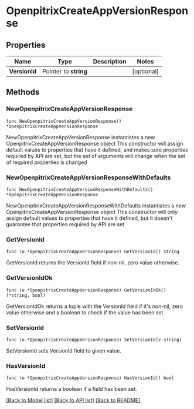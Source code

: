 # OpenpitrixCreateAppVersionResponse

## Properties

Name | Type | Description | Notes
------------ | ------------- | ------------- | -------------
**VersionId** | Pointer to **string** |  | [optional] 

## Methods

### NewOpenpitrixCreateAppVersionResponse

`func NewOpenpitrixCreateAppVersionResponse() *OpenpitrixCreateAppVersionResponse`

NewOpenpitrixCreateAppVersionResponse instantiates a new OpenpitrixCreateAppVersionResponse object
This constructor will assign default values to properties that have it defined,
and makes sure properties required by API are set, but the set of arguments
will change when the set of required properties is changed

### NewOpenpitrixCreateAppVersionResponseWithDefaults

`func NewOpenpitrixCreateAppVersionResponseWithDefaults() *OpenpitrixCreateAppVersionResponse`

NewOpenpitrixCreateAppVersionResponseWithDefaults instantiates a new OpenpitrixCreateAppVersionResponse object
This constructor will only assign default values to properties that have it defined,
but it doesn't guarantee that properties required by API are set

### GetVersionId

`func (o *OpenpitrixCreateAppVersionResponse) GetVersionId() string`

GetVersionId returns the VersionId field if non-nil, zero value otherwise.

### GetVersionIdOk

`func (o *OpenpitrixCreateAppVersionResponse) GetVersionIdOk() (*string, bool)`

GetVersionIdOk returns a tuple with the VersionId field if it's non-nil, zero value otherwise
and a boolean to check if the value has been set.

### SetVersionId

`func (o *OpenpitrixCreateAppVersionResponse) SetVersionId(v string)`

SetVersionId sets VersionId field to given value.

### HasVersionId

`func (o *OpenpitrixCreateAppVersionResponse) HasVersionId() bool`

HasVersionId returns a boolean if a field has been set.


[[Back to Model list]](../README.md#documentation-for-models) [[Back to API list]](../README.md#documentation-for-api-endpoints) [[Back to README]](../README.md)


